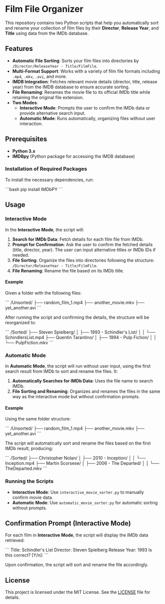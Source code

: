 
# Film File Organizer

This repository contains two Python scripts that help you automatically sort and rename your collection of film files by their **Director**, **Release Year**, and **Title** using data from the IMDb database.

## Features

- **Automatic File Sorting**: Sorts your film files into directories by `/Director/ReleaseYear - Title/FilmFile`.
- **Multi-Format Support**: Works with a variety of film file formats including `.mp4`, `.mkv`, `.avi`, and more.
- **IMDB Integration**: Fetches relevant movie details (director, title, release year) from the IMDB database to ensure accurate sorting.
- **File Renaming**: Renames the movie file to its official IMDb title while retaining the original file extension.
- **Two Modes**: 
  - **Interactive Mode**: Prompts the user to confirm the IMDb data or provide alternative search input.
  - **Automatic Mode**: Runs automatically, organizing files without user interaction.

## Prerequisites

- **Python 3.x**
- **IMDBpy** (Python package for accessing the IMDB database)

### Installation of Required Packages

To install the necessary dependencies, run:

\`\`\`bash
pip install IMDbPY
\`\`\`

## Usage

### Interactive Mode

In the **Interactive Mode**, the script will:

1. **Search for IMDb Data**: Fetch details for each film file from IMDb.
2. **Prompt for Confirmation**: Ask the user to confirm the fetched details (title, director, year). The user can input alternative titles or IMDb IDs if needed.
3. **File Sorting**: Organize the files into directories following the structure: `/Director/ReleaseYear - Title/FilmFile`.
4. **File Renaming**: Rename the file based on its IMDb title.

#### Example

Given a folder with the following files:

\`\`\`
/Unsorted/
    ├── random_film_1.mp4
    ├── another_movie.mkv
    ├── yet_another.avi
\`\`\`

After running the script and confirming the details, the structure will be reorganized to:

\`\`\`
/Sorted/
    ├── Steven Spielberg/
    │   ├── 1993 - Schindler's List/
    │   │   └── SchindlersList.mp4
    ├── Quentin Tarantino/
    │   ├── 1994 - Pulp Fiction/
    │   │   └── PulpFiction.mkv
\`\`\`

### Automatic Mode

In **Automatic Mode**, the script will run without user input, using the first search result from IMDb to sort and rename the files. It:

1. **Automatically Searches for IMDb Data**: Uses the file name to search IMDb.
2. **File Sorting and Renaming**: Organizes and renames the files in the same way as the interactive mode but without confirmation prompts.

#### Example

Using the same folder structure:

\`\`\`
/Unsorted/
    ├── random_film_1.mp4
    ├── another_movie.mkv
    ├── yet_another.avi
\`\`\`

The script will automatically sort and rename the files based on the first IMDb result, producing:

\`\`\`
/Sorted/
    ├── Christopher Nolan/
    │   ├── 2010 - Inception/
    │   │   └── Inception.mp4
    ├── Martin Scorsese/
    │   ├── 2006 - The Departed/
    │   │   └── TheDeparted.mkv
\`\`\`

### Running the Scripts

- **Interactive Mode**: Use `interactive_movie_sorter.py` to manually confirm movie data.
- **Automatic Mode**: Use `automatic_movie_sorter.py` for automatic sorting without prompts.

## Confirmation Prompt (Interactive Mode)

For each film in **Interactive Mode**, the script will display the IMDb data retrieved:

\`\`\`
Title: Schindler's List
Director: Steven Spielberg
Release Year: 1993
Is this correct? [Y/n]:
\`\`\`

Upon confirmation, the script will sort and rename the file accordingly.

## License

This project is licensed under the MIT License. See the [LICENSE](LICENSE) file for details.
